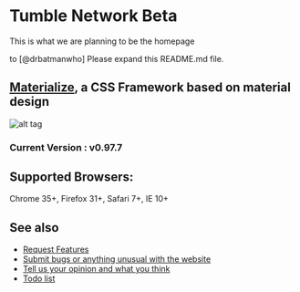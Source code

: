 
# Tumble Network Beta
This is what we are planning to be the homepage


to [@drbatmanwho] Please expand this README.md file.


## [Materialize](http://materializecss.com/), a CSS Framework based on material design
![alt tag](https://raw.github.com/dogfalo/materialize/master/images/materialize.gif)
### Current Version : v0.97.7

## Supported Browsers:
Chrome 35+, Firefox 31+, Safari 7+, IE 10+

## See also
* [Request Features][features]
* [Submit bugs or anything unusual with the website][issues]
* [Tell us your opinion and what you think][feedback]
* [Todo list][todo]


[issues]: https://github.com/tumblenet/tumblenet-home-beta/issues/new
[features]: #15
[feedback]: #16
[todo]: #17

